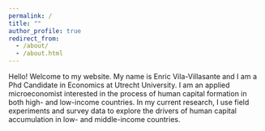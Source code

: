 ```yaml
---
permalink: /
title: ""
author_profile: true
redirect_from: 
  - /about/
  - /about.html
---
```


Hello! Welcome to my website. My name is Enric Vila-Villasante and I am a Phd Candidate in Economics at Utrecht University. I am an applied microeconomist interested in the process of human capital formation in both high- and low-income countries. In my current research, I use field experiments and survey data to explore the drivers of human capital accumulation in low- and middle-income countries. 
